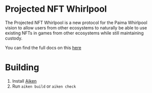 # Projected NFT Whirlpool

The Projected NFT Whirlpool is a new protocol for the Paima Whirlpool vision to allow users from other ecosystems to naturally be able to use existing NFTs in games from other ecosystems while still maintaining custody.

You can find the full docs on this [here](https://docs.paimastudios.com/home/multichain-support/projected-nfts/cross-chain/basics)

# Building

1. Install [Aiken](https://aiken-lang.org/installation-instructions)
2. Run `aiken build` or `aiken check`
